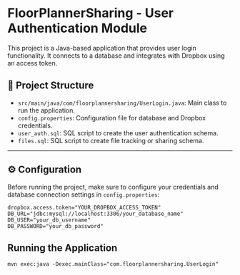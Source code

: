 

# FloorPlannerSharing - User Authentication Module

This project is a Java-based application that provides user login functionality. It connects to a database and integrates with Dropbox using an access token.

## 📁 Project Structure

- `src/main/java/com/floorplannersharing/UserLogin.java`: Main class to run the application.
- `config.properties`: Configuration file for database and Dropbox credentials.
- `user_auth.sql`: SQL script to create the user authentication schema.
- `files.sql`: SQL script to create file tracking or sharing schema.

---

## ⚙️ Configuration

Before running the project, make sure to configure your credentials and database connection settings in `config.properties`:

```properties
dropbox.access.token="YOUR_DROPBOX_ACCESS_TOKEN"
DB_URL="jdbc:mysql://localhost:3306/your_database_name"
DB_USER="your_db_username"
DB_PASSWORD="your_db_password"

```

## Running the Application

```
mvn exec:java -Dexec.mainClass="com.floorplannersharing.UserLogin"
```
